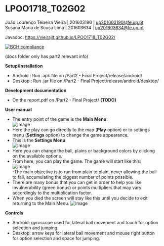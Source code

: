 # LPOO1718_T02G02

João Lourenço Teixeira Vieira   |   201603190   |   up201603190@fe.up.pt <br />
Susana Maria de Sousa Lima      |   201603634   |   up201603634@fe.up.pt <br />

Javadoc: https://vieirajlt.github.io/LPOO1718_T02G02/ <br />

[![BCH compliance](https://bettercodehub.com/edge/badge/vieirajlt/LPOO1718_T02G02?branch=master&token=23107aa990af50e54c27bfae7169ed536fa1a359)](https://bettercodehub.com/)

(docs folder only has part2 relevant info) <br />

**Setup/Installation**<br />
- Android : Run .apk file on /Part2 - Final Project/release/android/
- Desktop : Run .jar file on /Part2 - Final Project/release/android/desktop/

**Development documentation**<br />
- On the report.pdf on /Part2 - Final Project/ **(TODO)**

**User manual**
- The entry point of the game is the **Main Menu**: <br />
![image](https://github.com/vieirajlt/LPOO1718_T02G02/blob/master/Part2%20-%20Final%20Project/tutorialImages/mainmenu.png)<br />
- Here the play can go directly to the map (**Play** option) or to settings menu (**Settings** option) to change the game appearance.<br />
- This is the **Settings Menu**:<br />
![image](https://github.com/vieirajlt/LPOO1718_T02G02/blob/master/Part2%20-%20Final%20Project/tutorialImages/settingsmenu.png)<br />
- Here you can change the ball, plains or background colors by clicking on the available options.
- From here, you can play the game. The game will start like this:<br />
![image](https://github.com/vieirajlt/LPOO1718_T02G02/blob/master/Part2%20-%20Final%20Project/tutorialImages/play.png)<br />
-The main objective is to run from plain to plain, never allowing the ball to fall, accumulating the biggest number of points possible.
- There are many bonus that you can get in order to help you like invulnerability (green bonus) or points multipliers that may vary accordingly to the multiplication factor.
- When you died the screen will stay like this until you decide to exit returning to the Main Menu.
![image](https://github.com/vieirajlt/LPOO1718_T02G02/blob/master/Part2%20-%20Final%20Project/tutorialImages/gameover.png)<br />

**Controls**
- Android: gyroscope used for lateral ball movement and touch for option selection and jumping.
- Desktop: arrow keys for lateral ball movement and mouse right button for option selection and space for jumping.

